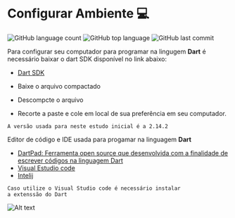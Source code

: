 # Configurar Ambiente :computer:

![GitHub language count](https://img.shields.io/github/languages/count/KaremSouza12/Lerning-Dart)  ![GitHub top language](https://img.shields.io/github/languages/top/KaremSouza12/Lerning-Dart)  ![GitHub last commit](https://img.shields.io/github/last-commit/KaremSouza12/Lerning-Dart)

Para configurar seu computador para programar na lingugem **Dart** é necessário baixar o dart SDK disponível no link abaixo:

- [Dart SDK](https://dart.dev/get-dart/archive)

- Baixe o arquivo compactado 
- Descompcte o arquivo
- Recorte a paste e cole em local de sua preferência em seu computador.

```
A versão usada para neste estudo inicial é a 2.14.2
```


Editor de código e IDE usada  para progamar na linguagem **Dart**

- [DartPad: Ferramenta open source que desenvolvida com a finalidade de escrever códigos na linguagem Dart](https://dartpad.dev/?)
- [Visual Estudio code](https://code.visualstudio.com/download)
- [Intelij](https://www.jetbrains.com/pt-br/idea/download/#section=windows)

```
Caso utilize o Visual Studio code é necessário instalar
a extenssão do Dart
```



![Alt text](https://i.ibb.co/6b018GG/ex.png "Instalando Extenssão")
